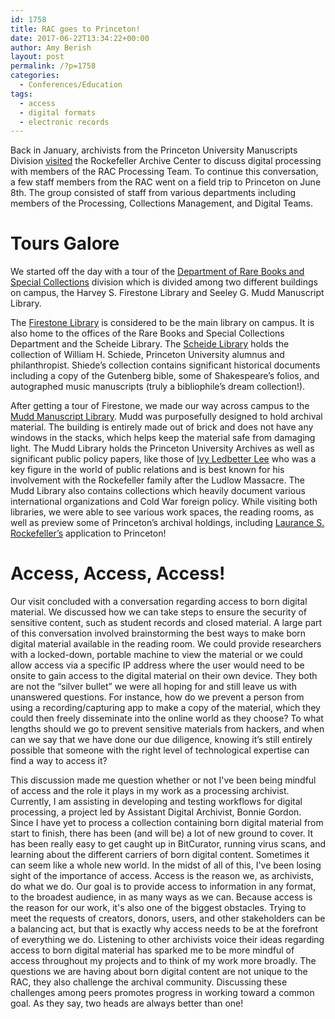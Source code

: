 ```yaml
---
id: 1758
title: RAC goes to Princeton!
date: 2017-06-22T13:34:22+00:00
author: Amy Berish
layout: post
permalink: /?p=1758
categories:
  - Conferences/Education
tags:
  - access
  - digital formats
  - electronic records
---
```

Back in January, archivists from the Princeton University Manuscripts Division <a href="https://blogs.princeton.edu/techsvs/2017/01/31/princeton-goes-to-rac/" target="_blank">visited</a> the Rockefeller Archive Center to discuss digital processing with members of the RAC Processing Team. To continue this conversation, a few staff members from the RAC went on a field trip to Princeton on June 8th. The group consisted of staff from various departments including members of the Processing, Collections Management, and Digital Teams.<!--more-->

# **Tours Galore**

We started off the day with a tour of the <a href="http://rbsc.princeton.edu/" target="_blank">Department of Rare Books and Special Collections</a> division which is divided among two different buildings on campus, the Harvey S. Firestone Library and Seeley G. Mudd Manuscript Library.

The <a href="http://library.princeton.edu/firestone" target="_blank">Firestone Library</a> is considered to be the main library on campus. It is also home to the offices of the Rare Books and Special Collections Department and the Scheide Library. The <a href="http://rbsc.princeton.edu/divisions/scheide-library" target="_blank">Scheide Library</a> holds the collection of William H. Schiede, Princeton University alumnus and philanthropist. Shiede’s collection contains significant historical documents including a copy of the Gutenberg bible, some of Shakespeare’s folios, and autographed music manuscripts (truly a bibliophile’s dream collection!).

After getting a tour of Firestone, we made our way across campus to the <a href="http://rbsc.princeton.edu/mudd" target="_blank">Mudd Manuscript Library</a>. Mudd was purposefully designed to hold archival material. The building is entirely made out of brick and does not have any windows in the stacks, which helps keep the material safe from damaging light. The Mudd Library holds the Princeton University Archives as well as significant public policy papers, like those of <a href="https://en.wikipedia.org/wiki/Ivy_Lee" target="_blank">Ivy Ledbetter Lee</a> who was a key figure in the world of public relations and is best known for his involvement with the Rockefeller family after the Ludlow Massacre. The Mudd Library also contains collections which heavily document various international organizations and Cold War foreign policy. While visiting both libraries, we were able to see various work spaces, the reading rooms, as well as preview some of Princeton’s archival holdings, including <a href="http://rockarch.org/bio/laurance.php#lsr17" target="_blank">Laurance S. Rockefeller’s</a> application to Princeton!

# **Access, Access, Access!**

Our visit concluded with a conversation regarding access to born digital material. We discussed how we can take steps to ensure the security of sensitive content, such as student records and closed material. A large part of this conversation involved brainstorming the best ways to make born digital material available in the reading room. We could provide researchers with a locked-down, portable machine to view the material or we could allow access via a specific IP address where the user would need to be onsite to gain access to the digital material on their own device. They both are not the “silver bullet” we were all hoping for and still leave us with unanswered questions. For instance, how do we prevent a person from using a recording/capturing app to make a copy of the material, which they could then freely disseminate into the online world as they choose? To what lengths should we go to prevent sensitive materials from hackers, and when can we say that we have done our due diligence, knowing it’s still entirely possible that someone with the right level of technological expertise can find a way to access it?

This discussion made me question whether or not I've been being mindful of access and the role it plays in my work as a processing archivist. Currently, I am assisting in developing and testing workflows for digital processing, a project led by Assistant Digital Archivist, Bonnie Gordon. Since I have yet to process a collection containing born digital material from start to finish, there has been (and will be) a lot of new ground to cover. It has been really easy to get caught up in BitCurator, running virus scans, and learning about the different carriers of born digital content. Sometimes it can seem like a whole new world. In the midst of all of this, I've been losing sight of the importance of access. Access is the reason we, as archivists, do what we do. Our goal is to provide access to information in any format, to the broadest audience, in as many ways as we can. Because access is the reason for our work, it's also one of the biggest obstacles. Trying to meet the requests of creators, donors, users, and other stakeholders can be a balancing act, but that is exactly why access needs to be at the forefront of everything we do. Listening to other archivists voice their ideas regarding access to born digital material has sparked me to be more mindful of access throughout my projects and to think of my work more broadly. The questions we are having about born digital content are not unique to the RAC, they also challenge the archival community. Discussing these challenges among peers promotes progress in working toward a common goal. As they say, two heads are always better than one!
